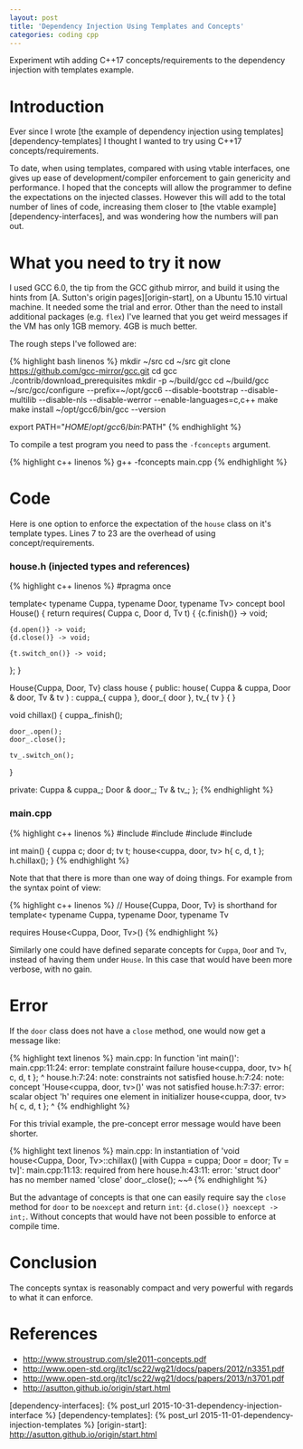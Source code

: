 ```yaml
---
layout: post
title: 'Dependency Injection Using Templates and Concepts'
categories: coding cpp
---
```


Experiment wtih adding C++17 concepts/requirements to the
dependency injection with templates example.


# Introduction

Ever since I wrote [the example of dependency injection using
templates][dependency-templates] I thought I wanted to try using C++17
concepts/requirements.

To date, when using templates, compared with using vtable interfaces, one
gives up ease of development/compiler enforcement to gain genericity and
performance. I hoped that the concepts will allow the programmer to define the
expectations on the injected classes. However this will add to the total number
of lines of code, increasing them closer to [the vtable
example][dependency-interfaces], and was wondering how the numbers will pan
out.

# What you need to try it now

I used GCC 6.0, the tip from the GCC github mirror, and build it using the
hints from [A.  Sutton's origin pages][origin-start], on a Ubuntu 15.10 virtual
machine. It needed some the trial and error. Other than the need to install
additional packages (e.g. `flex`) I've learned that you get weird messages if
the VM has only 1GB memory. 4GB is much better.

The rough steps I've followed are:

{% highlight bash linenos %}
mkdir ~/src
cd ~/src
git clone https://github.com/gcc-mirror/gcc.git
cd gcc
./contrib/download_prerequisites
mkdir -p ~/build/gcc
cd ~/build/gcc
~/src/gcc/configure --prefix=~/opt/gcc6 --disable-bootstrap --disable-multilib --disable-nls --disable-werror --enable-languages=c,c++
make
make install
~/opt/gcc6/bin/gcc --version

export PATH="$HOME/opt/gcc6/bin:$PATH"
{% endhighlight %}

To compile a test program you need to pass the `-fconcepts` argument.

{% highlight c++ linenos %}
g++ -fconcepts main.cpp
{% endhighlight %}


# Code

Here is one option to enforce the expectation of the `house` class on it's
template types. Lines 7 to 23 are the overhead of using
concept/requirements.

### house.h (injected types and references)
{% highlight c++ linenos %}
#pragma once

template<
  typename Cuppa,
  typename Door,
  typename Tv>
concept bool House()
{
  return requires(
    Cuppa c,
    Door d,
    Tv t)
  {
    {c.finish()} -> void;

    {d.open()} -> void;
    {d.close()} -> void;

    {t.switch_on()} -> void;
  };
}

House{Cuppa, Door, Tv}
class house
{
public:
  house(
    Cuppa & cuppa,
    Door & door,
    Tv & tv
    ) :
    cuppa_{ cuppa },
    door_{ door },
    tv_{ tv }
  {
  }

  void chillax()
  {
    cuppa_.finish();

    door_.open();
    door_.close();

    tv_.switch_on();
  }

private:
  Cuppa & cuppa_;
  Door & door_;
  Tv & tv_;
};
{% endhighlight %}

### main.cpp
{% highlight c++ linenos %}
#include <cuppa>
#include <door>
#include <tv>
#include <house>

int main()
{
  cuppa c;
  door d;
  tv t;
  house<cuppa, door, tv> h{ c, d, t };
  h.chillax();
}
{% endhighlight %}

Note that that there is more than one way of doing things. For example from the syntax
point of view:

{% highlight c++ linenos %}
// House{Cuppa, Door, Tv} is shorthand for
template<
  typename Cuppa,
  typename Door,
  typename Tv
  >
  requires House<Cuppa, Door, Tv>()
{% endhighlight %}

Similarly one could have defined separate concepts for `Cuppa`, `Doo`r and `Tv`,
instead of having them under `House`. In this case that would have been more
verbose, with no gain.




# Error 

If the `door` class does not have a `close` method, one would now get a message
like:

{% highlight text linenos %}
main.cpp: In function 'int main()':
main.cpp:11:24: error: template constraint failure
   house<cuppa, door, tv> h{ c, d, t };
                        ^
house.h:7:24: note:   constraints not satisfied
house.h:7:24: note:   concept 'House<cuppa, door, tv>()' was not satisfied
house.h:7:37: error: scalar object 'h' requires one element in initializer
   house<cuppa, door, tv> h{ c, d, t };
                                     ^
{% endhighlight %}

For this trivial example, the pre-concept error message would have been
shorter.

{% highlight text linenos %}
main.cpp: In instantiation of 'void house<Cuppa, Door, Tv>::chillax() [with Cuppa = cuppa; Door = door; Tv = tv]':
main.cpp:11:13:   required from here
house.h:43:11: error: 'struct door' has no member named 'close'
     door_.close();
     ~~~~~~^~~~~
{% endhighlight %}

But the advantage of concepts is that one can easily require say the `close`
method for `door` to be `noexcept` and return `int`: `{d.close()} noexcept ->
int;`.  Without concepts that would have not been possible to enforce at
compile time.


# Conclusion

The concepts syntax is reasonably compact and very powerful with regards to
what it can enforce.


# References

- http://www.stroustrup.com/sle2011-concepts.pdf
- http://www.open-std.org/jtc1/sc22/wg21/docs/papers/2012/n3351.pdf
- http://www.open-std.org/jtc1/sc22/wg21/docs/papers/2013/n3701.pdf
- http://asutton.github.io/origin/start.html


[dependency-interfaces]:    {% post_url 2015-10-31-dependency-injection-interface %}
[dependency-templates]:    {% post_url 2015-11-01-dependency-injection-templates %}
[origin-start]: http://asutton.github.io/origin/start.html
